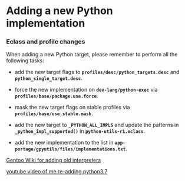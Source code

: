 # Adding a new Python implementation

### Eclass and profile changes

When adding a new Python target, please remember to perform all the following tasks:

* add the new target flags to **`profiles/desc/python_targets.desc`** and **`python_single_target.desc`**.

* force the new implementation on **`dev-lang/python-exec`** via **`profiles/base/package.use.force`**.

* mask the new target flags on stable profiles via **`profiles/base/use.stable.mask`**.

* add the new target to **`_PYTHON_ALL_IMPLS`** and update the patterns in **`_python_impl_supported()`** in **`python-utils-r1.eclass`**.

* add the new implementation to the list in **`app-portage/gpyutils/files/implementations.txt`**.


[Gentoo Wiki for adding old interpreters](https://dev.gentoo.org/~mgorny/python-guide/interpreter-maintenance.html)

[youtube video of me re-adding python3.7](https://www.youtube.com/watch?v=9dM8bYvpWCc)
